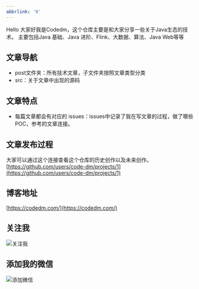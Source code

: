 ```yaml
---
abbrlink: '0'
---
```

Hello 大家好我是Codedm，这个仓库主要是和大家分享一些关于Java生态的技术。
主要包括Java 基础、Java 进阶、Flink、大数据、算法、Java Web等等
## 文章导航
- post文件夹：所有技术文章，子文件夹按照文章类型分类
- src：关于文章中出现的源码
## 文章特点
- 每篇文章都会有对应的 issues：issues中记录了我在写文章的过程，做了哪些POC，参考的文章连接。
## 文章发布过程
大家可以通过这个连接查看这个仓库的历史创作以及未来创作。
[https://github.com/users/code-dm/projects/1](https://github.com/users/code-dm/projects/1)
## 博客地址
[https://codedm.com/](https://codedm.com/)
## 关注我
![关注我](https://codedm.oss-cn-hangzhou.aliyuncs.com/images/20220913/4d349aec8917438da7d75d0cd85dc954.png?x-oss-process=style/codedm)
## 添加我的微信
![添加微信](https://codedm.oss-cn-hangzhou.aliyuncs.com/images/20220913/79376422e6cb4e78aeabbb024494cda1.png?x-oss-process=style/codedm)
